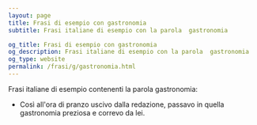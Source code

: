 ```yaml
---
layout: page
title: Frasi di esempio con gastronomia 
subtitle: Frasi italiane di esempio con la parola  gastronomia

og_title: Frasi di esempio con gastronomia 
og_description: Frasi italiane di esempio con la parola  gastronomia
og_type: website
permalink: /frasi/g/gastronomia.html
---
```


Frasi italiane di esempio contenenti la parola gastronomia:


- Così all'ora di pranzo uscivo dalla redazione, passavo in quella gastronomia preziosa e correvo da lei.
